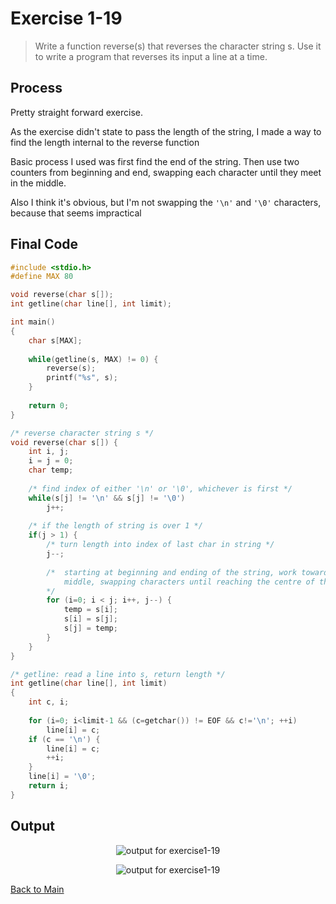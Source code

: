# Exercise 1-19
> Write a function reverse(s) that reverses the character string s. Use it to write a program that reverses its input a line at a time. 

## Process
Pretty straight forward exercise. 

As the exercise didn't state to pass the length of the string, I made a way to find the length internal to the reverse function

Basic process I used was first find the end of the string. Then use two counters from beginning and end, swapping each character until they meet in the middle.

Also I think it's obvious, but I'm not swapping the `'\n'` and `'\0'` characters, because that seems impractical

## Final Code
```c
#include <stdio.h>
#define MAX 80

void reverse(char s[]);
int getline(char line[], int limit);

int main()
{
	char s[MAX];
	
	while(getline(s, MAX) != 0) {
		reverse(s);
		printf("%s", s);
	}
		
	return 0;
}

/* reverse character string s */
void reverse(char s[]) {
	int i, j;
	i = j = 0;
	char temp;
	
	/* find index of either '\n' or '\0', whichever is first */
	while(s[j] != '\n' && s[j] != '\0')
		j++;
	
	/* if the length of string is over 1 */
	if(j > 1) {
		/* turn length into index of last char in string */
		j--;
		
		/*	starting at beginning and ending of the string, work towards the 
			middle, swapping characters until reaching the centre of the string
		*/
		for (i=0; i < j; i++, j--) {
			temp = s[i];
			s[i] = s[j];
			s[j] = temp;
		}
	}
}

/* getline: read a line into s, return length */
int getline(char line[], int limit)
{
	int c, i;
	
	for (i=0; i<limit-1 && (c=getchar()) != EOF && c!='\n'; ++i)
		line[i] = c;
	if (c == '\n') {
		line[i] = c;
		++i;
	}
	line[i] = '\0';
	return i;
}
```

## Output
<p align="center">
    <image src="../assets/exercise1-19_a.jpg" alt="output for exercise1-19" />
</p>
        
<p align="center">
<image src="../assets/exercise1-19_b.jpg" alt="output for exercise1-19" />
</p>



[Back to Main](../readme.md)
